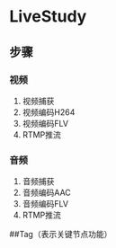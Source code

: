 # LiveStudy

## 步骤
### 视频
 1. 视频捕获
 2. 视频编码H264
 3. 视频编码FLV
 4. RTMP推流
 
### 音频
 1. 音频捕获
 2. 音频编码AAC
 3. 音频编码FLV
 4. RTMP推流   

##Tag（表示关键节点功能）